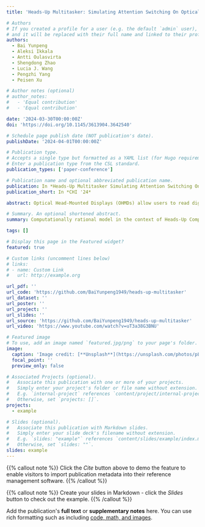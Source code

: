 ```yaml
---
title: 'Heads-Up Multitasker: Simulating Attention Switching On Optical Head-Mounted Displays'

# Authors
# If you created a profile for a user (e.g. the default `admin` user), write the username (folder name) here
# and it will be replaced with their full name and linked to their profile.
authors:
  - Bai Yunpeng
  - Aleksi Ikkala
  - Antti Oulasvirta
  - Shengdong Zhao
  - Lucia J. Wang
  - Pengzhi Yang
  - Peisen Xu

# Author notes (optional)
# author_notes:
#   - 'Equal contribution'
#   - 'Equal contribution'

date: '2024-03-30T00:00:00Z'
doi: 'https://doi.org/10.1145/3613904.3642540'

# Schedule page publish date (NOT publication's date).
publishDate: '2024-04-01T00:00:00Z'

# Publication type.
# Accepts a single type but formatted as a YAML list (for Hugo requirements).
# Enter a publication type from the CSL standard.
publication_types: ['paper-conference']

# Publication name and optional abbreviated publication name.
publication: In *Heads-Up Multitasker Simulating Attention Switching On Optical Head-Mounted Displays*
publication_short: In *CHI '24*

abstract: Optical Head-Mounted Displays (OHMDs) allow users to read digital content while walking. A better understanding of how users allocate attention between these two tasks is crucial for improving OHMD interfaces. This paper introduces a computational model for simulating users’ attention switches between reading and walking. We model users’ decision to deploy visual attention as a hierarchical reinforcement learning problem, wherein a supervisory controller optimizes attention allocation while considering both reading activity and walking safety. Our model simulates the control of eye movements and locomotion as an adaptation to the given task priority, design of digital content, and walking speed. The model replicates key multitasking behaviors during OHMD reading while walking, including attention switches, changes in reading and walking speeds, and reading resumptions.

# Summary. An optional shortened abstract.
summary: Computationally rational model in the context of Heads-Up Computing.

tags: []

# Display this page in the Featured widget?
featured: true

# Custom links (uncomment lines below)
# links:
# - name: Custom Link
#   url: http://example.org

url_pdf: ''
url_code: 'https://github.com/BaiYunpeng1949/heads-up-multitasker'
url_dataset: ''
url_poster: ''
url_project: ''
url_slides: ''
url_source: 'https://github.com/BaiYunpeng1949/heads-up-multitasker'
url_video: 'https://www.youtube.com/watch?v=uT3a38G3BNU'

# Featured image
# To use, add an image named `featured.jpg/png` to your page's folder.
image:
  caption: 'Image credit: [**Unsplash**](https://unsplash.com/photos/pLCdAaMFLTE)'
  focal_point: ''
  preview_only: false

# Associated Projects (optional).
#   Associate this publication with one or more of your projects.
#   Simply enter your project's folder or file name without extension.
#   E.g. `internal-project` references `content/project/internal-project/index.md`.
#   Otherwise, set `projects: []`.
projects:
  - example

# Slides (optional).
#   Associate this publication with Markdown slides.
#   Simply enter your slide deck's filename without extension.
#   E.g. `slides: "example"` references `content/slides/example/index.md`.
#   Otherwise, set `slides: ""`.
slides: example
---
```


{{% callout note %}}
Click the _Cite_ button above to demo the feature to enable visitors to import publication metadata into their reference management software.
{{% /callout %}}

{{% callout note %}}
Create your slides in Markdown - click the _Slides_ button to check out the example.
{{% /callout %}}

Add the publication's **full text** or **supplementary notes** here. You can use rich formatting such as including [code, math, and images](https://docs.hugoblox.com/content/writing-markdown-latex/).
